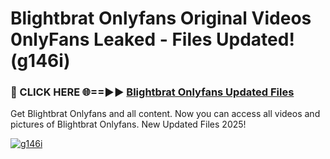 # Blightbrat Onlyfans Original Videos 0nlyFans Leaked - Files Updated! (g146i)

<h3>🔴 CLICK HERE 🌐==►► <a href="https://tinyurl.com/2m67pmp6" rel="nofollow">Blightbrat Onlyfans Updated Files</a></h3>

Get Blightbrat Onlyfans and all content. Now you can access all videos and pictures of Blightbrat Onlyfans. New Updated Files 2025!

[![g146i](https://i.imgur.com/H4QAA4z.gif)](https://tinyurl.com/2m67pmp6)